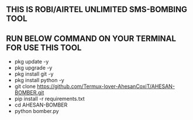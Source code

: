 ## THIS IS ROBI/AIRTEL UNLIMITED SMS-BOMBING TOOL












## RUN BELOW COMMAND ON YOUR TERMINAL FOR USE THIS TOOL





- pkg update -y
- pkg upgrade -y
- pkg install git -y
- pkg install python -y
- git clone https://github.com/Termux-lover-AhesanCoxiT/AHESAN-BOMBER.git
- pip install -r requirements.txt
- cd AHESAN-BOMBER
- python bomber.py
